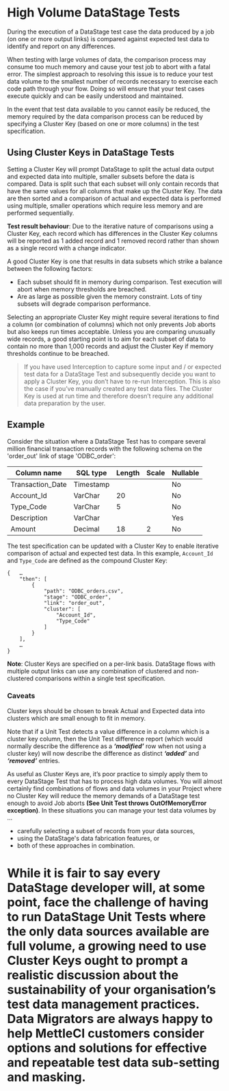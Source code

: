 # High Volume DataStage Tests

During the execution of a DataStage test case the data produced by a job (on one or more output links) is compared against expected test data to identify and report on any differences.

When testing with large volumes of data, the comparison process may consume too much memory and cause your test job to abort with a fatal error.  The simplest approach to resolving this issue is to reduce your test data volume to the smallest number of records necessary to exercise each code path through your flow.  Doing so will ensure that your test cases execute quickly and can be easily understood and maintained.

In the event that test data available to you cannot easily be reduced, the memory required by the data comparison process can be reduced by specifying a Cluster Key (based on one or more columns) in the test specification.

## Using Cluster Keys in DataStage Tests

Setting a Cluster Key will prompt DataStage to split the actual data output and expected data into multiple, smaller subsets before the data is compared.  Data is split such that each subset will only contain records that have the same values for all columns that make up the Cluster Key.  The data are then sorted and a comparison of actual and expected data is performed using multiple, smaller operations which require less memory and are performed sequentially.  

**Test result behaviour**: Due to the iterative nature of comparisons using a Cluster Key, each record which has differences in the Cluster Key columns will be reported as 1 added record and 1 removed record rather than shown as a single record with a change indicator.

A good Cluster Key is one that results in data subsets which strike a balance between the following factors:

* Each subset should fit in memory during comparison. Test execution will abort when memory thresholds are breached.
* Are as large as possible given the memory constraint. Lots of tiny subsets will degrade comparison performance.

Selecting an appropriate Cluster Key might require several iterations to find a column (or combination of columns) which not only prevents Job aborts but also keeps run times acceptable.  Unless you are comparing unusually wide records, a good starting point is to aim for each subset of data to contain no more than 1,000 records and adjust the Cluster Key if memory thresholds continue to be breached.

> If you have used Interception to capture some input and / or expected test data for a DataStage Test and subsequently decide you want to apply a Cluster Key, you don’t have to re-run Interception. This is also the case if you’ve manually created any test data files. The Cluster Key is used at run time and therefore doesn’t require any additional data preparation by the user.

## Example

Consider the situation where a DataStage Test has to compare several million financial transaction records with the following schema on the 'order_out' link of stage 'ODBC_order':

| Column name      | SQL type  | Length | Scale | Nullable |
|------------------|-----------|--------|-------|----------|
| Transaction_Date | Timestamp |        |       | No       |
| Account_Id       | VarChar   |     20 |       | No       |
| Type_Code        | VarChar   |      5 |       | No       |
| Description      | VarChar   |        |       | Yes      |
| Amount           | Decimal   |     18 |     2 | No       |

The test specification can be updated with a Cluster Key to enable iterative comparison of actual and expected test data.  In this example, `Account_Id` and `Type_Code` are defined as the compound Cluster Key:

```
{   …
    "then": [
        {
            "path": "ODBC_orders.csv",
            "stage": "ODBC_order",
            "link": "order_out",
            "cluster": [
                "Account_Id",
                "Type_Code"
            ]
        }
    ],
    …
}
```

**Note**: Cluster Keys are specified on a per-link basis. DataStage flows with multiple output links can use any combination of clustered and non-clustered comparisons within a single test specification.

### Caveats

Cluster keys should be chosen to break Actual and Expected data into clusters which are small enough to fit in memory. 

Note that if a Unit Test detects a value difference in a column which is a cluster key column, then the Unit Test difference report (which would normally describe the difference as a ***‘modified’*** row when not using a cluster key) will now describe the difference as distinct ***‘added’*** and ***‘removed’*** entries.  

As useful as Cluster Keys are, it’s poor practice to simply apply them to every DataStage Test that has to process high data volumes. You will almost certainly find combinations of flows and data volumes in your Project where no Cluster Key will reduce the memory demands of a DataStage test enough to avoid Job aborts **(See Unit Test throws OutOfMemoryError exception)**. In these situations you can manage your test data volumes by …

* carefully selecting a subset of records from your data sources,
* using the DataStage's data fabrication features, or 
* both of these approaches in combination.

# While it is fair to say every DataStage developer will, at some point, face the challenge of having to run DataStage Unit Tests where the only data sources available are full volume, a growing need to use Cluster Keys ought to prompt a realistic discussion about the sustainability of your organisation’s test data management practices. Data Migrators are always happy to help MettleCI customers consider options and solutions for effective and repeatable test data sub-setting and masking.
